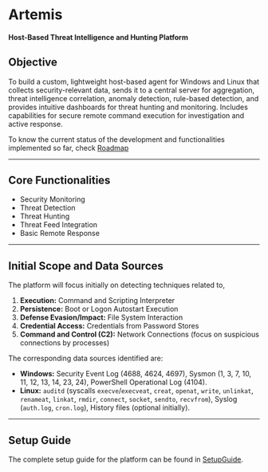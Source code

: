 # Artemis
#### Host-Based Threat Intelligence and Hunting Platform

## Objective
To build a custom, lightweight host-based agent for Windows and Linux that collects security-relevant data, sends it to 
a central server for aggregation, threat intelligence correlation, anomaly detection, rule-based detection, and provides
intuitive dashboards for threat hunting and monitoring. Includes capabilities for secure remote command execution for 
investigation and active response.

To know the current status of the development and functionalities implemented so far, check [Roadmap](docs/roadmap.md)

---

## Core Functionalities
- Security Monitoring
- Threat Detection
- Threat Hunting
- Threat Feed Integration
- Basic Remote Response

---

## Initial Scope and Data Sources
The platform will focus initially on detecting techniques related to,
1. **Execution:** Command and Scripting Interpreter
2. **Persistence:** Boot or Logon Autostart Execution
3. **Defense Evasion/Impact:** File System Interaction
4. **Credential Access:** Credentials from Password Stores
5. **Command and Control (C2):** Network Connections (focus on suspicious connections by processes)

The corresponding data sources identified are:

- **Windows:** Security Event Log (4688, 4624, 4697), Sysmon (1, 3, 7, 10, 11, 12, 13, 14, 23, 24), 
               PowerShell Operational Log (4104).
- **Linux:** `auditd` (syscalls `execve`/`execveat`, `creat`, `openat`, `write`, `unlinkat`, `renameat`, `linkat`, 
             `rmdir`, `connect`, `socket`, `sendto`, `recvfrom`), Syslog (`auth.log`, `cron.log`), 
              History files (optional initially).

---
## Setup Guide
The complete setup guide for the platform can be found in [SetupGuide](docs/setup_guide.md).